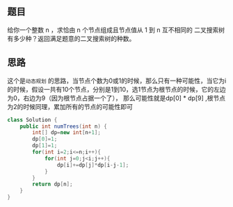 ## 题目

给你一个整数 n ，求恰由 n 个节点组成且节点值从 1 到 n 互不相同的 二叉搜索树 有多少种？返回满足题意的二叉搜索树的种数。

## 思路

这个是`动态规划` 的思路，当节点个数为0或1的时候，那么只有一种可能性，当它为i的时候，假设一共有10个节点，分别是1到10，选1节点为根节点的时候，它的左边为0，右边为9（因为根节点占据一个了），
那么可能性就是dp[0] * dp[9] ,根节点为2的时候同理，累加所有的节点的可能性即可

```java
class Solution {
    public int numTrees(int n) {
        int[] dp=new int[n+1];
        dp[0]=1;
        dp[1]=1;
        for(int i=2;i<=n;i++){
            for(int j=0;j<i;j++){
                dp[i]+=dp[j]*dp[i-j-1];
            }
        }
        return dp[n];
    }
}
```
